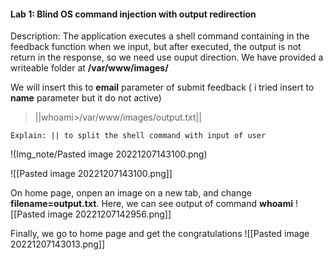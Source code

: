 #### Lab 1: Blind OS command injection with output redirection

Description: The application executes a shell command containing in the feedback function when we input, but after executed, the output is not return in the response, so we need use ouput direction. We have provided a writeable folder at **/var/www/images/**

We will insert this to **email** parameter of submit feedback ( i tried insert to **name** parameter but it do not active)

>||whoami>/var/www/images/output.txt||

	Explain: || to split the shell command with input of user


!(Img_note/Pasted image 20221207143100.png)

![[Pasted image 20221207143100.png]]

On home page, onpen an image on a new tab, and change **filename=output.txt**. Here, we can see output of command **whoami**
![[Pasted image 20221207142956.png]]

Finally, we go to home page and get the congratulations
![[Pasted image 20221207143013.png]]